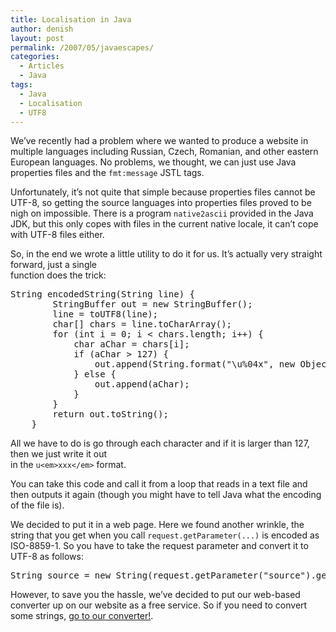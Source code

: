 ```yaml
---
title: Localisation in Java
author: denish
layout: post
permalink: /2007/05/javaescapes/
categories:
  - Articles
  - Java
tags:
  - Java
  - Localisation
  - UTF8
---
```

We&#8217;ve recently had a problem where we wanted to produce a website in multiple languages including Russian, Czech, Romanian, and other eastern European languages. No problems, we thought, we can just use Java properties files and the `fmt:message` JSTL tags.<!--more-->

Unfortunately, it&#8217;s not quite that simple because properties files cannot be UTF-8, so getting the source languages into properties files proved to be nigh on impossible. There is a program `native2ascii` provided in the Java JDK, but this only copes with files in the current native locale, it can&#8217;t cope with UTF-8 files either.

So, in the end we wrote a little utility to do it for us. It&#8217;s actually very straight forward, just a single  
function does the trick:

<pre class="brush:java">String encodedString(String line) {
        StringBuffer out = new StringBuffer();
        line = toUTF8(line);
        char[] chars = line.toCharArray();
        for (int i = 0; i &lt; chars.length; i++) {
            char aChar = chars[i];
            if (aChar &gt; 127) {
                out.append(String.format("\u%04x", new Object[]{new Long((long) aChar)}));
            } else {
                out.append(aChar);
            }
        }
        return out.toString();
    }</pre>

All we have to do is go through each character and if it is larger than 127, then we just write it out  
in the `u<em>xxx</em>` format.

You can take this code and call it from a loop that reads in a text file and then outputs it again (though you might have to tell Java what the encoding of the file is).

We decided to put it in a web page. Here we found another wrinkle, the string that you get when you call `request.getParameter(...)` is encoded as ISO-8859-1. So you have to take the request parameter and convert it to UTF-8 as follows:

<pre>String source = new String(request.getParameter("source").getBytes("ISO-8859-1"), "UTF-8");</pre>

However, to save you the hassle, we&#8217;ve decided to put our web-based converter up on our website as a free service. So if you need to convert some strings, [go to our converter!][1].

 [1]: /encoder/
